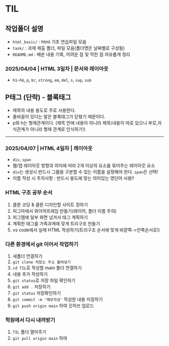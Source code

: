 # TIL <!-- 편하게 블로그 쓰듯이 오류, 해결 및 방법 등등 작성하기! -->
## 작업폴더 설명
* `html_basic/` : html 기초 연습파일 모음
* `task/` : 과제 제출 폴더, 파일 모음(폴더명은 날짜별로 구성됨)
* `README.md` : 배운 내용 기록, 어려운 점 및 막힌 점 자유롭게 정리
### 2025/04/04 | HTML 3일차 | 문서와 레이아웃
* `h1~h6`, `p`, `br`, `strong`, `em`, `del`, `s`, `sup`, `sub`
## P태그 (단락) - 블록태그
* 제목의 내용 용도로 주로 사용한다.
* 줄바꿈이 있다는 말은 블록태그가 닫혔기 때문이다.
* p와 h는 형제관계이다. (제목 안에 내용이 아니라 제목/내용이 따로 있으니 부모,자식관계가 아니라 형제 관계로 인식하기!)

----
### 2025/04/07 | HTML 4일차 | 레이아웃
* `div`, `span`
* 웹/앱 레이아웃 방향과 의미에 따라 2개 이상의 요소를 묶어주는 레이아웃 요소
* `div`는 생성시 반드시 그룹을 구분할 수 있는 이름을 설정해야 한다. `span`은 선택!
* 이름 작성 시 주의사항 : 반드시 용도에 맞는 의미있는 영단어 사용!!
### HTML 구조 공부 순서
1. 클론 코딩 & 클론 디자인할 사이트 정하기
2. 피그마에서 와이어프레임 만들기(레이어, 폴더 이름 주의)
3. 피그잼에 일부 화면 넘겨서 태그 계획하기
4. 계획한 태그를 가족과계에 맞게 트리구조 만들기
5. vs code에서 실제 HTML 작성하기(트리구조 순서에 맞게 바깥쪽->안쪽순서로!)
### 다른 환경에서 git 이어서 작업하기
1. 새폴더 연결하기
2. `git clone 저장소 주소 붙여넣기`
3. `cd TIL`로 작성할 main 폴더 연결하기
4. 내용 추가 작성하기
5. `git status`로 저장 파일 확인하기
6. `git add .` 저장하기
7. `git status` 저장확인하기
8. `git commit -m '메모작성'` 작성한 내용 저장하기
9. `git push origin main` 하여 깃허브 업로드
### 학원에서 다시 내려받기
1. `TIL` 폴더 열어주기
2. `git pull origin main` 하여 